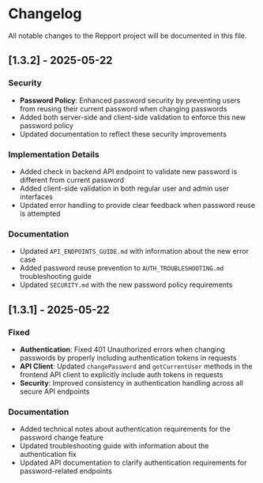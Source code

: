 # Changelog

All notable changes to the Repport project will be documented in this file.

## [1.3.2] - 2025-05-22

### Security
- **Password Policy**: Enhanced password security by preventing users from reusing their current password when changing passwords
- Added both server-side and client-side validation to enforce this new password policy
- Updated documentation to reflect these security improvements

### Implementation Details
- Added check in backend API endpoint to validate new password is different from current password
- Added client-side validation in both regular user and admin user interfaces
- Updated error handling to provide clear feedback when password reuse is attempted

### Documentation
- Updated `API_ENDPOINTS_GUIDE.md` with information about the new error case
- Added password reuse prevention to `AUTH_TROUBLESHOOTING.md` troubleshooting guide
- Updated `SECURITY.md` with the new password policy requirements

## [1.3.1] - 2025-05-22

### Fixed
- **Authentication**: Fixed 401 Unauthorized errors when changing passwords by properly including authentication tokens in requests
- **API Client**: Updated `changePassword` and `getCurrentUser` methods in the frontend API client to explicitly include auth tokens in requests
- **Security**: Improved consistency in authentication handling across all secure API endpoints

### Documentation
- Added technical notes about authentication requirements for the password change feature
- Updated troubleshooting guide with information about the authentication fix
- Updated API documentation to clarify authentication requirements for password-related endpoints 